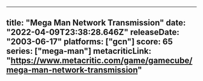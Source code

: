 
---
title: "Mega Man Network Transmission"
date: "2022-04-09T23:38:28.646Z"
releaseDate: "2003-06-17"
platforms: ["gcn"]
score: 65
series: ["mega-man"]
metacriticLink: "https://www.metacritic.com/game/gamecube/mega-man-network-transmission"
---
